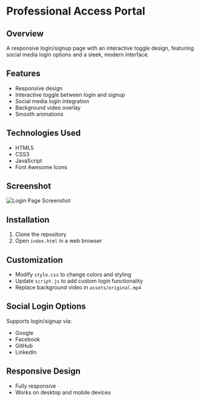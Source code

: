# Professional Access Portal

## Overview
A responsive login/signup page with an interactive toggle design, featuring social media login options and a sleek, modern interface.

## Features
- Responsive design
- Interactive toggle between login and signup
- Social media login integration
- Background video overlay
- Smooth animations

## Technologies Used
- HTML5
- CSS3
- JavaScript
- Font Awesome Icons

## Screenshot
![Login Page Screenshot](screenshot.png)

## Installation
1. Clone the repository
2. Open `index.html` in a web browser

## Customization
- Modify `style.css` to change colors and styling
- Update `script.js` to add custom login functionality
- Replace background video in `assets/original.mp4`

## Social Login Options
Supports login/signup via:
- Google
- Facebook
- GitHub
- LinkedIn

## Responsive Design
- Fully responsive
- Works on desktop and mobile devices
